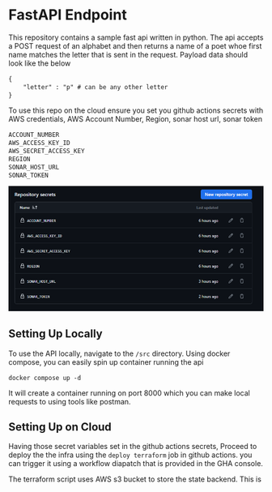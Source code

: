 # FastAPI Endpoint

This repository contains a sample fast api written in python. The api accepts a POST request of an alphabet and then returns a name of a poet whoe first name matches the letter that is sent in the request. Payload data should look like the below

```
{
    "letter" : "p" # can be any other letter
}
```

To use this repo on the cloud ensure you set you github actions secrets with AWS credentials, AWS Account Number, Region, sonar host url, sonar token

```
ACCOUNT_NUMBER
AWS_ACCESS_KEY_ID
AWS_SECRET_ACCESS_KEY
REGION
SONAR_HOST_URL
SONAR_TOKEN
```
![Secet Variables](./img/image.png)

## Setting Up Locally

To use the API locally, navigate to the `/src` directory. Using docker compose, you can easily spin up  container running the api

```
docker compose up -d
```

It will create a container running on port 8000 which you can make local requests to using tools like postman.


## Setting Up on Cloud

Having those secret variables set in the github actions secrets, Proceed to deploy the the infra using the `deploy terraform` job in github actions. you can trigger it using a workflow diapatch that is provided in the GHA console.

The terraform script uses AWS s3 bucket to store the state backend. This is 


